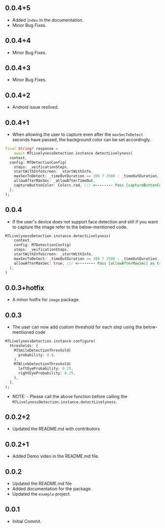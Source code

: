 ## 0.0.4+5

* Added `Index` in the documentation.
* Minor Bug Fixes.

## 0.0.4+4

* Minor Bug Fixes.
## 0.0.4+3

* Minor Bug Fixes.

## 0.0.4+2

* Android issue resilved.

## 0.0.4+1

* When allowing the user to capture even after the `maxSecToDetect` seconds have passed, the background color can be set accordingly.
```dart
final String? response =
    await M7LivelynessDetection.instance.detectLivelyness(
  context,
  config: M7DetectionConfig(
    steps: _veificationSteps,
    startWithInfoScreen: _startWithInfo,
    maxSecToDetect: _timeOutDuration == 100 ? 2500 : _timeOutDuration,
    allowAfterMaxSec: _allowAfterTimeOut,
    captureButtonColor: Colors.red, /// <-------- Pass [captureButtonColor] to set the color.
  ),
);
```

## 0.0.4

* If the user's device does not support face detection and still if you want to capture the image refer to the below-mentioned code.
```dart
M7LivelynessDetection.instance.detectLivelyness(
    context,
    config: M7DetectionConfig(
    steps: _veificationSteps,
    startWithInfoScreen: _startWithInfo,
    maxSecToDetect: _timeOutDuration == 100 ? 2500 : _timeOutDuration,
    allowAfterMaxSec: true, /// <-------- Pass [allowAfterMaxSec] as true.
  ),
)
```

## 0.0.3+hotfix

* A minor hotfix for `image` package.

## 0.0.3

* The user can now add custom threshold for each step using the below-mentioned code
```dart
M7LivelynessDetection.instance.configure(
  thresholds: [
    M7SmileDetectionThreshold(
      probability: 0.8,
    ),
    M7BlinkDetectionThreshold(
      leftEyeProbability: 0.25,
      rightEyeProbability: 0.25,
    ),
  ],
);
```

* NOTE: -
Please call the above function before calling the `M7LivelynessDetection.instance.detectLivelyness`.

## 0.0.2+2

* Updated the README.md with contributors

## 0.0.2+1

* Added Demo video in the README.md file.

## 0.0.2

* Updated the README.md file
* Added documentation for the package.
* Updated the `example` project.

## 0.0.1

* Initial Commit.
